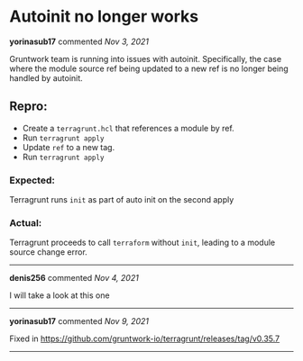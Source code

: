 # Autoinit no longer works

**yorinasub17** commented *Nov 3, 2021*

Gruntwork team is running into issues with autoinit. Specifically, the case where the module source ref being updated to a new ref is no longer being handled by autoinit.

## Repro:

- Create a `terragrunt.hcl` that references a module by ref.
- Run `terragrunt apply`
- Update `ref` to a new tag.
- Run `terragrunt apply`

### Expected:

Terragrunt runs `init` as part of auto init on the second apply

### Actual:

Terragrunt proceeds to call `terraform` without `init`, leading to a module source change error.
<br />
***


**denis256** commented *Nov 4, 2021*

I will take a look at this one 
***

**yorinasub17** commented *Nov 9, 2021*

Fixed in https://github.com/gruntwork-io/terragrunt/releases/tag/v0.35.7
***

